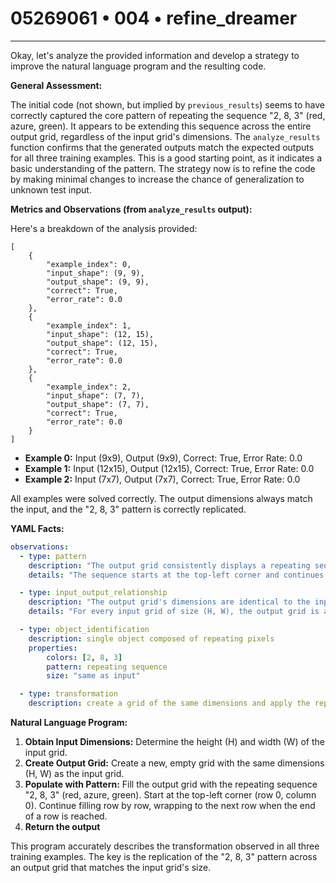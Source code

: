 # 05269061 • 004 • refine_dreamer

---
Okay, let's analyze the provided information and develop a strategy to improve the natural language program and the resulting code.

**General Assessment:**

The initial code (not shown, but implied by `previous_results`) seems to have correctly captured the core pattern of repeating the sequence "2, 8, 3" (red, azure, green). It appears to be extending this sequence across the entire output grid, regardless of the input grid's dimensions.  The `analyze_results` function confirms that the generated outputs match the expected outputs for all three training examples. This is a good starting point, as it indicates a basic understanding of the pattern. The strategy now is to refine the code by making minimal changes to increase the chance of generalization to unknown test input.

**Metrics and Observations (from `analyze_results` output):**

Here's a breakdown of the analysis provided:

```
[
    {
        "example_index": 0,
        "input_shape": (9, 9),
        "output_shape": (9, 9),
        "correct": True,
        "error_rate": 0.0
    },
    {
        "example_index": 1,
        "input_shape": (12, 15),
        "output_shape": (12, 15),
        "correct": True,
        "error_rate": 0.0
    },
    {
        "example_index": 2,
        "input_shape": (7, 7),
        "output_shape": (7, 7),
        "correct": True,
        "error_rate": 0.0
    }
]
```

*   **Example 0:** Input (9x9), Output (9x9), Correct: True, Error Rate: 0.0
*   **Example 1:** Input (12x15), Output (12x15), Correct: True, Error Rate: 0.0
*   **Example 2:** Input (7x7), Output (7x7), Correct: True, Error Rate: 0.0

All examples were solved correctly. The output dimensions always match the input, and the "2, 8, 3" pattern is correctly replicated.

**YAML Facts:**

```yaml
observations:
  - type: pattern
    description: "The output grid consistently displays a repeating sequence of colors: red (2), azure (8), and green (3)."
    details: "The sequence starts at the top-left corner and continues horizontally and then vertically, wrapping as needed."

  - type: input_output_relationship
    description: "The output grid's dimensions are identical to the input grid's dimensions."
    details: "For every input grid of size (H, W), the output grid is also (H, W)."

  - type: object_identification
    description: single object composed of repeating pixels
    properties:
        colors: [2, 8, 3]
        pattern: repeating sequence
        size: "same as input"

  - type: transformation
    description: create a grid of the same dimensions and apply the repeating sequence

```

**Natural Language Program:**

1.  **Obtain Input Dimensions:** Determine the height (H) and width (W) of the input grid.
2.  **Create Output Grid:** Create a new, empty grid with the same dimensions (H, W) as the input grid.
3.  **Populate with Pattern:** Fill the output grid with the repeating sequence "2, 8, 3" (red, azure, green). Start at the top-left corner (row 0, column 0). Continue filling row by row, wrapping to the next row when the end of a row is reached.
4.  **Return the output**

This program accurately describes the transformation observed in all three training examples. The key is the replication of the "2, 8, 3" pattern across an output grid that matches the input grid's size.

